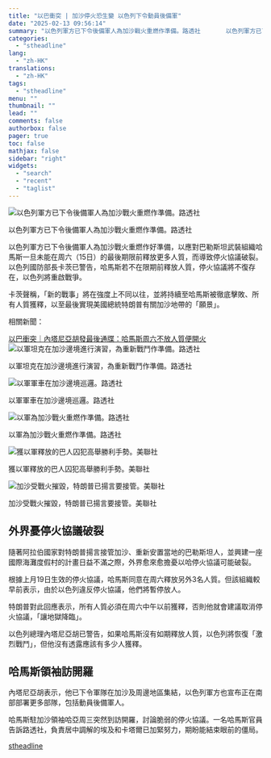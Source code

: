 ```yaml
---
title: "以巴衝突 | 加沙停火恐生變 以色列下令動員後備軍"
date: "2025-02-13 09:56:14"
summary: "以色列軍方已下令後備軍人為加沙戰火重燃作準備。路透社       以色列軍方已下令後備軍人為..."
categories:
  - "stheadline"
lang:
  - "zh-HK"
translations:
  - "zh-HK"
tags:
  - "stheadline"
menu: ""
thumbnail: ""
lead: ""
comments: false
authorbox: false
pager: true
toc: false
mathjax: false
sidebar: "right"
widgets:
  - "search"
  - "recent"
  - "taglist"
---
```


![以色列軍方已下令後備軍人為加沙戰火重燃作準備。路透社](https://image.stheadline.com/f/680p0/0x0/100/none/5221c7714361108a4db632624653e7e3/stheadline/inewsmedia/20250213/_2025021309463521741.jpg)

以色列軍方已下令後備軍人為加沙戰火重燃作準備。路透社




以色列軍方已下令後備軍人為加沙戰火重燃作好準備，以應對巴勒斯坦武裝組織哈馬斯一旦未能在周六（15日）的最後期限前釋放更多人質，而導致停火協議破裂。以色列國防部長卡茨已警告，哈馬斯若不在限期前釋放人質，停火協議將不復存在，以色列將重啟戰爭。

卡茨聲稱，「新的戰事」將在強度上不同以往，並將持續至哈馬斯被徹底擊敗、所有人質獲釋，以至最後實現美國總統特朗普有關加沙地帶的「願景」。

相關新聞：  

[以巴衝突｜內塔尼亞胡發最後通牒：哈馬斯周六不放人質便開火](https://www.stheadline.com/realtime-world/3427982/)
 ![以軍坦克在加沙邊境進行演習，為重新戰鬥作準備。路透社](https://image.hkhl.hk/f/1024p0/0x0/100/none/5f96c3e77306596f92f900de9dae03b2/2025-02/v3.JPG)


以軍坦克在加沙邊境進行演習，為重新戰鬥作準備。路透社



 ![以軍軍車在加沙邊境巡邏。路透社](https://image.hkhl.hk/f/1024p0/0x0/100/none/0a9b5ed1091e6e2a70a4dd3baa897563/2025-02/v2.JPG)


以軍軍車在加沙邊境巡邏。路透社



 ![以軍為加沙戰火重燃作準備。路透社](https://image.hkhl.hk/f/1024p0/0x0/100/none/0cbd87f77f7793b939fed87bcc567d17/2025-02/v4.JPG)


以軍為加沙戰火重燃作準備。路透社



 ![獲以軍釋放的巴人囚犯高舉勝利手勢。美聯社](https://image.hkhl.hk/f/1024p0/0x0/100/none/ed4bf2f089b9b5c21d4cd16bd256ffae/2025-02/v5.jpg)


獲以軍釋放的巴人囚犯高舉勝利手勢。美聯社



 ![加沙受戰火摧毀，特朗普已揚言要接管。美聯社](https://image.hkhl.hk/f/1024p0/0x0/100/none/80224f394bd04f561c2fed4871da7930/2025-02/v6.jpg)


加沙受戰火摧毀，特朗普已揚言要接管。美聯社




外界憂停火協議破裂
---------

隨著阿拉伯國家對特朗普揚言接管加沙、重新安置當地的巴勒斯坦人，並興建一座國際海灘度假村的計畫日益不滿之際，外界愈來愈擔憂以哈停火協議可能破裂。

根據上月19日生效的停火協議，哈馬斯同意在周六釋放另外3名人質。但該組織較早前表示，由於以色列違反停火協議，他們將暫停放人。

特朗普對此回應表示，所有人質必須在周六中午以前獲釋，否則他就會建議取消停火協議，「讓地獄降臨」。

以色列總理內塔尼亞胡已警告，如果哈馬斯沒有如期釋放人質，以色列將恢復「激烈戰鬥」，但他沒有透露應該有多少人獲釋。

哈馬斯領袖訪開羅
--------

內塔尼亞胡表示，他已下令軍隊在加沙及周邊地區集結，以色列軍方也宣布正在南部部署更多部隊，包括動員後備軍人。

哈馬斯駐加沙領袖哈亞周三突然到訪開羅，討論脆弱的停火協議。一名哈馬斯官員告訴路透社，負責居中調解的埃及和卡塔爾已加緊努力，期盼能結束眼前的僵局。

[stheadline](https://std.stheadline.com/realtime/article/2052485/即時-國際-以巴衝突-加沙停火恐生變-以色列下令動員後備軍)
